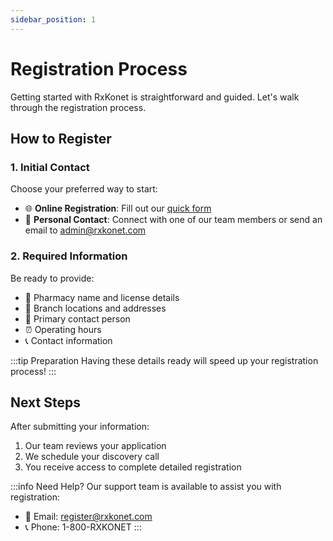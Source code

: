```yaml
---
sidebar_position: 1
---
```


# Registration Process

Getting started with RxKonet is straightforward and guided. Let's walk through the registration process.

## How to Register

### 1. Initial Contact

Choose your preferred way to start:

- 🌐 **Online Registration**: Fill out our [quick form](https://rxkonet.com/contacts)
- 👥 **Personal Contact**: Connect with one of our team members or send an email to [admin@rxkonet.com](mailto:admin@rxkonet.com)

### 2. Required Information

Be ready to provide:

- 🏪 Pharmacy name and license details
- 📍 Branch locations and addresses
- 👤 Primary contact person
- ⏰ Operating hours
- 📞 Contact information

:::tip Preparation
Having these details ready will speed up your registration process!
:::

## Next Steps

After submitting your information:

1. Our team reviews your application
2. We schedule your discovery call
3. You receive access to complete detailed registration

:::info Need Help?
Our support team is available to assist you with registration:
- 📧 Email: register@rxkonet.com
- 📞 Phone: 1-800-RXKONET
::: 